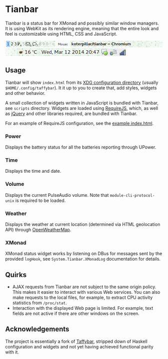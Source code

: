 Tianbar
=======

Tianbar is a status bar for XMonad and possibly similar window managers. It is
using WebKit as its rendering engine, meaning that the entire look and feel is
customizable using HTML, CSS and JavaScript.

![Screenshot - left part](tianbar.png) ![Screenshot - right part](tianbar2.png)

Usage
-----

Tianbar will show `index.html` from its [XDG configuration directory][xdg]
(usually `$HOME/.config/taffybar`). It it up to you to create that, add styles,
widgets and other behavior.

A small collection of widgets written in JavaScript is bundled with Tianbar,
see `scripts` directory. Widgets are loaded using [RequireJS][requirejs],
which, as well as [jQuery][jquery] and other libraries required, are bundled
with Tianbar.

For an example of RequireJS configuration, see the
[example index.html](index.html).

### Power

Displays the battery status for all the batteries reporting through UPower.

### Time

Displays the time and date.

### Volume

Displays the current PulseAudio volume. Note that `module-cli-protocol-unix`
is required to be loaded.

### Weather

Displays the weather at current location (determined via HTML geolocation API)
through [OpenWeatherMap][openweathermap].

### XMonad

XMonad status widget works by listening on DBus for messages sent by the
provided `logHook`, see `System.Tianbar.XMonadLog` documentation for details.

Quirks
------

* AJAX requests from Tianbar are not subject to the same origin policy. This
  makes it easier to interact with various Web services. You can also make
  requests to the local files, for example, to extract CPU activity statistics
  from `/proc/stat`.
* Interaction with the displayed Web page is limited. For example, text fields
  are not active if there are other windows on the screen.

Acknowledgements
----------------

The project is essentially a fork of [Taffybar][taffybar], stripped down of
Haskell configuration and widgets and not yet having achieved functional parity
with it.

[freegeoip]: http://freegeoip.net/
[jquery]: http://jquery.com/
[openweathermap]: http://openweathermap.org/
[requirejs]: http://requirejs.org/
[taffybar]: https://github.com/travitch/taffybar
[xdg]: http://standards.freedesktop.org/basedir-spec/basedir-spec-latest.html
